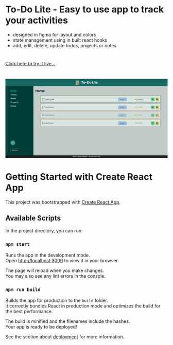 # To-Do Lite - Easy to use app to track your activities

- designed in figma for layout and colors 
- state management using in built react hooks
- add, edit, delete, update todos, projects or notes

# 
[Click here to try it live...](https://ananth-adhikarla.github.io/ToDo-React/)
#

![Screenshot](Demo.png)



# Getting Started with Create React App

This project was bootstrapped with [Create React App](https://github.com/facebook/create-react-app).

## Available Scripts

In the project directory, you can run:

### `npm start`

Runs the app in the development mode.\
Open [http://localhost:3000](http://localhost:3000) to view it in your browser.

The page will reload when you make changes.\
You may also see any lint errors in the console.

### `npm run build`

Builds the app for production to the `build` folder.\
It correctly bundles React in production mode and optimizes the build for the best performance.

The build is minified and the filenames include the hashes.\
Your app is ready to be deployed!

See the section about [deployment](https://facebook.github.io/create-react-app/docs/deployment) for more information.
